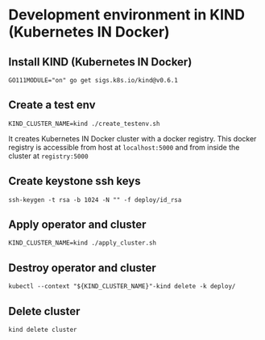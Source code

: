 # Development environment in KIND (Kubernetes IN Docker)

## Install KIND (Kubernetes IN Docker)

    GO111MODULE="on" go get sigs.k8s.io/kind@v0.6.1

## Create a test env

    KIND_CLUSTER_NAME=kind ./create_testenv.sh

It creates Kubernetes IN Docker cluster with a docker registry. This docker registry is accessible from host at `localhost:5000` and from inside the cluster at `registry:5000`

## Create keystone ssh keys

    ssh-keygen -t rsa -b 1024 -N "" -f deploy/id_rsa

## Apply operator and cluster

    KIND_CLUSTER_NAME=kind ./apply_cluster.sh

## Destroy operator and cluster

    kubectl --context "${KIND_CLUSTER_NAME}"-kind delete -k deploy/

## Delete cluster

    kind delete cluster